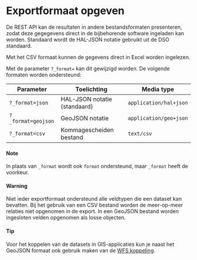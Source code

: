 # Exportformaat opgeven

De REST API kan de resultaten in andere bestandsformaten presenteren,
zodat deze gegegevens direct in de bijbehorende software ingeladen kan
worden. Standaard wordt de HAL-JSON notatie gebruikt uit de DSO
standaard.

Met het CSV formaat kunnen de gegevens direct in Excel worden ingelezen.

Met de parameter `?_format=` kan dit gewijzigd worden. De volgende
formaten worden ondersteund:

| Parameter          | Toelichting                  | Media type             |
| ------------------ | ---------------------------- | ---------------------- |
| `?_format=json`    | HAL-JSON notatie (standaard) | `application/hal+json` |
| `?_format=geojson` | GeoJSON notatie              | `application/geo+json` |
| `?_format=csv`     | Kommagescheiden bestand      | `text/csv`             |

<aside class="note">
<h4 class="title">Note</h4>

In plaats van <code>_format</code> wordt ook <code>format</code> ondersteund, maar <code>_format</code>
heeft de voorkeur.
</aside>

<aside class="warning">
<h4 class="title">Warning</h4>

Niet ieder exportformaat ondersteund alle veldtypen die een dataset kan
bevatten. Bij het gebruik van een CSV bestand worden de meer-op-meer
relaties niet opgenomen in de export. In een GeoJSON bestand worden
ingesloten velden opgenomen als losse objecten.
</aside>

<aside class="tip">
<h4 class="title">Tip</h4>

Voor het koppelen van de datasets in GIS-applicaties kun je naast het
GeoJSON formaat ook gebruik maken van de <a href="../gis/manual.html">WFS koppeling</a>.
</aside>
